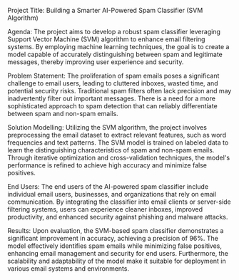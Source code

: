 Project Title: Building a Smarter AI-Powered Spam Classifier (SVM Algorithm)

Agenda:
The project aims to develop a robust spam classifier leveraging Support Vector Machine (SVM) algorithm to enhance email filtering systems. By employing machine learning techniques, the goal is to create a model capable of accurately distinguishing between spam and legitimate messages, thereby improving user experience and security.

Problem Statement:
The proliferation of spam emails poses a significant challenge to email users, leading to cluttered inboxes, wasted time, and potential security risks. Traditional spam filters often lack precision and may inadvertently filter out important messages. There is a need for a more sophisticated approach to spam detection that can reliably differentiate between spam and non-spam emails.

Solution Modelling:
Utilizing the SVM algorithm, the project involves preprocessing the email dataset to extract relevant features, such as word frequencies and text patterns. The SVM model is trained on labeled data to learn the distinguishing characteristics of spam and non-spam emails. Through iterative optimization and cross-validation techniques, the model's performance is refined to achieve high accuracy and minimize false positives.

End Users:
The end users of the AI-powered spam classifier include individual email users, businesses, and organizations that rely on email communication. By integrating the classifier into email clients or server-side filtering systems, users can experience cleaner inboxes, improved productivity, and enhanced security against phishing and malware attacks.

Results:
Upon evaluation, the SVM-based spam classifier demonstrates a significant improvement in accuracy, achieving a precision of 96%. The model effectively identifies spam emails while minimizing false positives, enhancing email management and security for end users. Furthermore, the scalability and adaptability of the model make it suitable for deployment in various email systems and environments.






